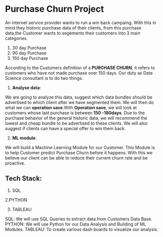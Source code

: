 # Purchase Churn Project

An internet service provider wants to run a win back campaing. With this in mind they historic purchase data of their clients,
from this purchase data,the Customer wants to segements their customers into 3 main categories.

1. 30 day Purchase
2. 90 day Purchase
3. 150 day Purchase

According to the Customers definition of a **PURCHASE CHURN**, it refers to customers who have not made purchase over 150 days.
Our duty as Data Science consultant is to do two things.

1. **Analyse data**:

We are going to analyze this data, suggest which data bundles should be advertised to which client after we have segmented them.
We will then do what we can **operation save**.With **Operation save**, we will look at customers whose last purchase is between **150 -180days**.
Due to the purchase behavior of the general historic data, we will recommend the lowest and cheap bundle to be advertised to these clients.
We will also suggest if clients can have a special offer to win them back.

2. **ML module**:

We will build a Machine Learning Module for our Customer. This Module is to help Customer predict Purchase Churn before it happens.
With this we believe our client can be able to reduce their current churn rate and be proactive.

## Tech Stack:
1. SQL 

2.PYTHON

3. TABLEAU

SQL: We will use SQL Queries to extract data from Customers Data Base.
PYTHON: We will use Python for our Data Analysis and Building of ML Modules.
TABLEAU: To create various dash boards to visualize our analysis.

